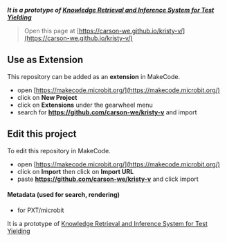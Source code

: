 ***It is a prototype of [Knowledge Retrieval and Inference System for Test Yielding](https://github.com/Carson-We/Knowledge_Retrieval_and_Inference_System_for_Test_Yielding.git)***

> Open this page at [https://carson-we.github.io/kristy-v/](https://carson-we.github.io/kristy-v/)

## Use as Extension

This repository can be added as an **extension** in MakeCode.

* open [https://makecode.microbit.org/](https://makecode.microbit.org/)
* click on **New Project**
* click on **Extensions** under the gearwheel menu
* search for **https://github.com/carson-we/kristy-v** and import

## Edit this project

To edit this repository in MakeCode.

* open [https://makecode.microbit.org/](https://makecode.microbit.org/)
* click on **Import** then click on **Import URL**
* paste **https://github.com/carson-we/kristy-v** and click import

#### Metadata (used for search, rendering)

* for PXT/microbit
<script src="https://makecode.com/gh-pages-embed.js"></script><script>makeCodeRender("{{ site.makecode.home_url }}", "{{ site.github.owner_name }}/{{ site.github.repository_name }}");</script>

It is a prototype of [Knowledge Retrieval and Inference System for Test Yielding](https://github.com/Carson-We/Knowledge_Retrieval_and_Inference_System_for_Test_Yielding.git)
